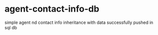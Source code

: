# agent-contact-info-db
simple agent nd contact info inheritance with data successfully pushed in sql db
